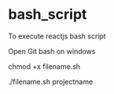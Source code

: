 # bash_script

To execute reactjs bash script


Open Git bash on windows


chmod +x filename.sh


./filename.sh projectname

